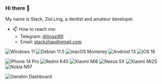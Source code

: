 ### Hi there 👋

My name is Stack, Zixi Ling, a dentist and amateur developer.

- 📫 How to reach me: 
  * Telegram: [@lingzi99](https://t.me/lingzi99)
  * Email: stackzhao@gmail.com
  
![Windows 11](https://img.shields.io/badge/Windows%2011-00adef?style=flat&logo=windows&logoColor=ffffff)
![Debian 11.5](https://img.shields.io/badge/Debian%2011.5-ce1a4c?style=flat&logo=debian&logoColor=ffffff)
![macOS Monterey](https://img.shields.io/badge/macOS%20Monterey-c934ac?style=flat&logo=macos&logoColor=ffffff)
![Android 13](https://img.shields.io/badge/Android%2013-3ddc84?style=flat&logo=android&logoColor=ffffff)
![iOS 16](https://img.shields.io/badge/iOS%2016-ffffff?style=flat&logo=ios&logoColor=000000)

![iPhone 14 Pro](https://img.shields.io/badge/iPhone%2014%20Pro-6A6A80?style=flat&logo=apple&logoColor=ffffff)
![Redmi K40](https://img.shields.io/badge/Redmi%20K40-fd4900?style=flat&logo=xiaomi&logoColor=ffffff)
![Xiaomi Mi6](https://img.shields.io/badge/Xiaomi%20Mi6-fd4900?style=flat&logo=xiaomi&logoColor=ffffff)
![Nexus 5X](https://img.shields.io/badge/Nexus%205X-000000?style=flat&logo=google&logoColor=ffffff)
![Xiaomi Mi2S](https://img.shields.io/badge/Xiaomi%20Mi2S-fd4900?style=flat&logo=xiaomi&logoColor=ffffff)
![Nokia N97](https://img.shields.io/badge/Nokia%20N97-183693?style=flat&logo=nokia&logoColor=ffffff)

![Genshin Dashboard](https://genshin-card.getloli.com/rand/226827399.png)
